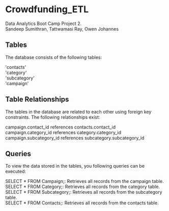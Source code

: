 # Crowdfunding_ETL
Data Analytics Boot Camp Project 2.    
Sandeep Sumithran, Tattwamasi Ray, Owen Johannes

## Tables
The database consists of the following tables:

'contacts'     
'category'       
'subcategory'     
'campaign'

## Table Relationships
The tables in the database are related to each other using foreign key constraints. The following relationships exist:

campaign.contact_id references contacts.contact_id  
campaign.category_id references category.category_id   
campaign.subcategory_id references subcategory.subcategory_id

## Queries
To view the data stored in the tables, you following queries can be executed:

SELECT * FROM Campaign;: Retrieves all records from the campaign table.    
SELECT * FROM Category;: Retrieves all records from the category table.    
SELECT * FROM Subcategory;: Retrieves all records from the subcategory table.    
SELECT * FROM Contacts;: Retrieves all records from the contacts table.
